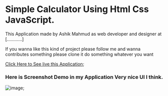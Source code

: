 # Simple Calculator Using Html Css JavaScript.
This Application made by Ashik Mahmud as web developer and designer at [............]

If you wanna like this kind of project please follow me and wanna contributes something please clone it do something whatever you want

[Click Here to See live this Application](https://ashik-mahmud.github.io/simple-calculator/);

### Here is Screenshot Demo in my Application Very nice UI I think.

![image](demo-image.png);